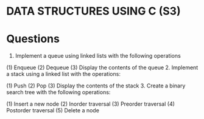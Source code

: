 # DATA STRUCTURES USING C (S3)
# Questions
1. Implement a queue using linked lists with the following operations
   
  (1) Enqueue
  (2) Dequeue
  (3) Display the contents of the queue
2. Implement a stack using a linked list with the operations:

  (1) Push
  (2) Pop
  (3) Display the contents of the stack
3. Create a binary search tree with the following operations:

  (1) Insert a new node 
  (2) Inorder traversal
  (3) Preorder traversal
  (4) Postorder traversal
  (5) Delete a node
